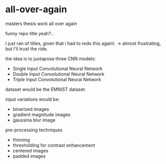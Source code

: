 # all-over-again
masters thesis work all over again

funny repo title yeah?..

I just ran of titles, given that i had to redo this again!. -> almost frustrating, but I'll trust the ride.

the idea is to juxtapose three CNN models:
- Single Input Convolutional Neural Network
- Double Input Convolutional Neural Network
- Triple Input Convolutional Neural Network

dataset would be the EMNIST dataset.

input variations would be:
- binarized images
- gradient magnitude images
- gaussina blur image

pre-processing techniques
- thinning
- thresholding for contrast enhancement
- centered images
- padded images